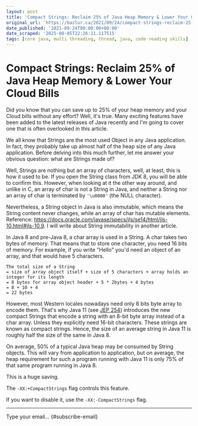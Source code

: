 ```yaml
---
layout: post
title: 'Compact Strings: Reclaim 25% of Java Heap Memory & Lower Your Cloud Bills'
original_url: 'https://bazlur.ca/2021/09/24/compact-strings-reclaim-25-of-java-heap-memory-lower-your-cloud-bills/'
date_published: '2021-09-24T00:00:00+00:00'
date_scraped: '2025-08-05T22:26:11.117515'
tags: [core java, multi threading, thread, java, code reading skills]
---
```


Compact Strings: Reclaim 25% of Java Heap Memory \& Lower Your Cloud Bills
==========================================================================

Did you know that you can save up to 25% of your heap memory and your Cloud bills without any effort? Well, it's true. Many exciting features have been added to the latest releases of Java recently and I'm going to cover one that is often overlooked in this article.

We all know that Strings are the most used Object in any Java application. In fact, they probably take up almost half of the heap size of any Java application. Before delving into this much further, let me answer your obvious question: what are Strings made of?

Well, Strings are nothing but an array of characters, well, at least, this is how it used to be. If you open the String class from JDK 8, you will be able to confirm this. However, when looking at it the other way around, and unlike in C, an array of char is not a String in Java, and neither a String nor an array of char is terminated by `'\u0000'` (the NULL character).

Nevertheless, a String object in Java is also immutable, which means the String content never changes, while an array of char has mutable elements. Reference: <https://docs.oracle.com/javase/specs/jls/se14/html/jls-10.html#jls-10.9>. I will write about String immutability in another article.

In Java 8 and pre-Java 8, a char array is used in a String. A char takes two bytes of memory. That means that to store one character, you need 16 bits of memory. For example, if you write "Hello" you'd need an object of an array, and that would have 5 characters.

```
The total size of a String 
= size of array object itself + size of 5 characters + array holds an integer for its length 
= 8 bytes for array object header + 5 * 2bytes + 4 bytes 
= 8 + 10 + 4 
= 22 bytes
```

However, most Western locales nowadays need only 8 bits byte array to encode them. That's why Java 11 (see [JEP 254](https://openjdk.java.net/jeps/254)) introduces the new compact Strings that encode a string with an 8-bit byte array instead of a char array. Unless they explicitly need 16-bit characters. These strings are known as compact strings. Hence, the size of an average string in Java 11 is roughly half the size of the same in Java 8.

On average, 50% of a typical Java heap may be consumed by String objects. This will vary from application to application, but on average, the heap requirement for such a program running with Java 11 is only 75% of that same program running in Java 8.

This is a huge saving.

The `-XX:+CompactStrings` flag controls this feature.

If you want to disable it, use the `-XX:-CompactStrings` flag.  

*** ** * ** ***

Type your email... {#subscribe-email}
